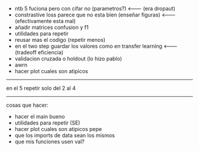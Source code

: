 - ntb 5 fuciona pero con cifar no (parametros?) <--- (era dropaut)
- constrastive loss parece que no esta bien (enseñar figuras) <--- (efectivamente esta mal)
- añadir matrices confusion y f1
- utilidades para repetir
- reusar mas el codigo (repetir menos)
- en el two step guardar los valores como en transfer learning <--- (tradeoff eficiencia)
- validacion cruzada o holdout (lo hizo pablo)
- awrn 
- hacer plot cuales son atipicos

---


en el 5 repetir solo del 2 al 4


---

cosas que hacer:
- hacer el main bueno
- utilidades para repetir (SE)
- hacer plot cuales son atipicos pepe
- que los imports de data sean los mismos
- que mis funciones usen val?